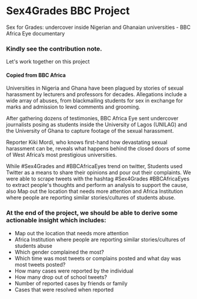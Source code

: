 # Sex4Grades BBC Project
Sex for Grades: undercover inside Nigerian and Ghanaian universities - BBC Africa Eye documentary

### Kindly see the contribution note. 
Let's work together on this project

#### Copied from BBC Africa

Universities in Nigeria and Ghana have been plagued by stories of sexual harassment by lecturers and professors for decades. Allegations include a wide array of abuses, from blackmailing students for sex in exchange for marks and admission to lewd comments and grooming.
 
After gathering dozens of testimonies, BBC Africa Eye sent undercover journalists posing as students inside the University of Lagos (UNILAG) and the University of Ghana to capture footage of the sexual harassment.  
 
Reporter Kiki Mordi, who knows first-hand how devastating sexual harassment can be, reveals what happens behind the closed doors of some of West Africa’s most prestigious universities.


While #Sex4Grades and #BBCAfricaEyes trend on twitter, Students used Twitter as a means to share their opinions and pour out their complaints. We were able to scrape tweets with the hashtag #Sex4Grades #BBCAfricaEyes to extract people's thoughts and perform an analysis to support the cause, also Map out the location that needs more attention and Africa Institution where people are reporting similar stories/cultures of students abuse.

### At the end of the project, we should be able to derive some actionable insight which includes:
- Map out the location that needs more attention
- Africa Institution where people are reporting similar stories/cultures of students abuse
- Which gender complained the most?
- Which time was most tweets or complains posted and what day was most tweets posted?
- How many cases were reported by the individual
- How many drop out of school tweets?
- Number of reported cases by friends or family
- Cases that were resolved when reported

